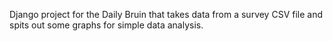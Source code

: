 Django project for the Daily Bruin that takes data from a survey CSV file and spits out some graphs for simple data analysis.
